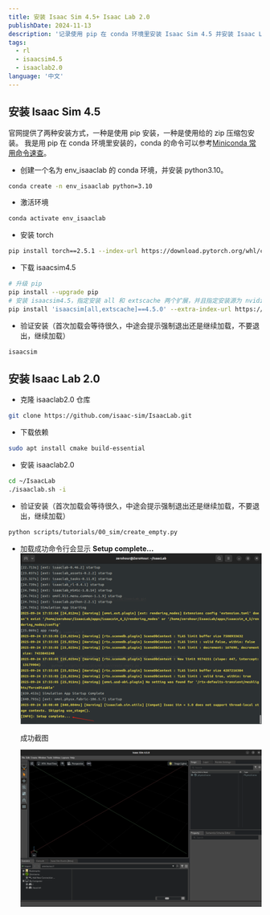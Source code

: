 ```yaml
---
title: 安装 Isaac Sim 4.5+ Isaac Lab 2.0
publishDate: 2024-11-13
description: '记录使用 pip 在 conda 环境里安装 Isaac Sim 4.5 并安装 Isaac Lab 2.0'
tags:
  - rl
  - isaacsim4.5
  - isaaclab2.0
language: '中文'
---
```


## 安装 Isaac Sim 4.5

官网提供了两种安装方式，一种是使用 pip 安装，一种是使用给的 zip 压缩包安装。
我是用 pip 在 conda 环境里安装的，conda 的命令可以参考[Miniconda 常用命令速查](https://blog.csdn.net/qq_44414262/article/details/134940402)。

- 创建一个名为 env_isaaclab 的 conda 环境，并安装 python3.10。
```bash
conda create -n env_isaaclab python=3.10
```

- 激活环境
```bash
conda activate env_isaaclab
```

- 安装 torch
```bash
pip install torch==2.5.1 --index-url https://download.pytorch.org/whl/cu118
```

- 下载 isaacsim4.5
```bash
# 升级 pip
pip install --upgrade pip
# 安装 isaacsim4.5，指定安装 all 和 extscache 两个扩展，并且指定安装源为 nvidia 的 pypi 源
pip install 'isaacsim[all,extscache]==4.5.0' --extra-index-url https://pypi.nvidia.com
```

- 验证安装（首次加载会等待很久，中途会提示强制退出还是继续加载，不要退出，继续加载）
```bash
isaacsim
```

## 安装 Isaac Lab 2.0

- 克隆 isaaclab2.0 仓库
```bash
git clone https://github.com/isaac-sim/IsaacLab.git
```

- 下载依赖 
```bash
sudo apt install cmake build-essential
```

- 安装 isaaclab2.0
```bash
cd ~/IsaacLab
./isaaclab.sh -i
```

- 验证安装（首次加载会等待很久，中途会提示强制退出还是继续加载，不要退出，继续加载）
```bash
python scripts/tutorials/00_sim/create_empty.py
```

- 加载成功命令行会显示 **Setup complete...**
  ![成功截图](./image.png)
  
  成功截图

  ![成功截图](./image2.png)
